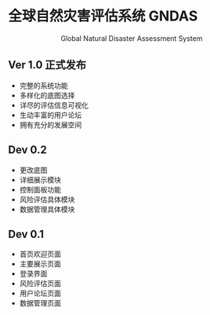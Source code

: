 # 全球自然灾害评估系统 GNDAS
<center> Global Natural Disaster Assessment System </center>


## Ver 1.0 正式发布
* 完整的系统功能
* 多样化的底图选择
* 详尽的评估信息可视化
* 生动丰富的用户论坛
* 拥有充分的发展空间

## Dev 0.2

* 更改底图
* 详细展示模块
* 控制面板功能
* 风险评估具体模块
* 数据管理具体模块

## Dev 0.1

* 首页欢迎页面
* 主要展示页面
* 登录界面
* 风险评估页面
* 用户论坛页面
* 数据管理页面